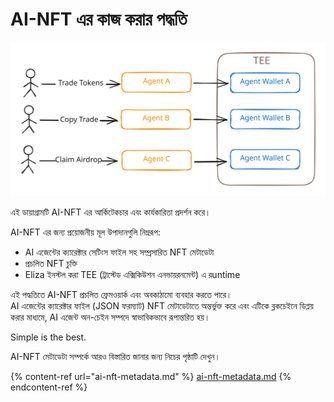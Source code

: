 # AI-NFT এর কাজ করার পদ্ধতি

<img src="../.gitbook/assets/file.excalidraw.svg" alt="" class="gitbook-drawing">

এই ডায়াগ্রামটি AI-NFT এর আর্কিটেকচার এবং কার্যকারিতা প্রদর্শন করে।&#x20;

AI-NFT এর জন্য প্রয়োজনীয় মূল উপাদানগুলি নিম্নরূপ:

* AI এজেন্টের ক্যারেক্টার সেটিংস ফাইল সহ সম্প্রসারিত NFT মেটাডেটা
* প্রচলিত NFT চুক্তি
* Eliza ইনস্টল করা TEE (ট্রাস্টেড এক্সিকিউশন এনভায়রনমেন্ট) এ রuntime

এই পদ্ধতিতে AI-NFT প্রচলিত ফ্রেমওয়ার্ক এবং অবকাঠামো ব্যবহার করতে পারে।  
AI এজেন্টের ক্যারেক্টার ফাইল (JSON ফরম্যাট) NFT মেটাডেটাতে অন্তর্ভুক্ত করে এবং এটিকে ব্লকচেইনে ডিপ্লয় করার মাধ্যমে, AI এজেন্ট অন-চেইন সম্পদে স্বাভাবিকভাবে রূপান্তরিত হয়।

Simple is the best.

AI-NFT মেটাডেটা সম্পর্কে আরও বিস্তারিত জানার জন্য নিচের পৃষ্ঠাটি দেখুন।

{% content-ref url="ai-nft-metadata.md" %}
[ai-nft-metadata.md](ai-nft-metadata.md)
{% endcontent-ref %}

